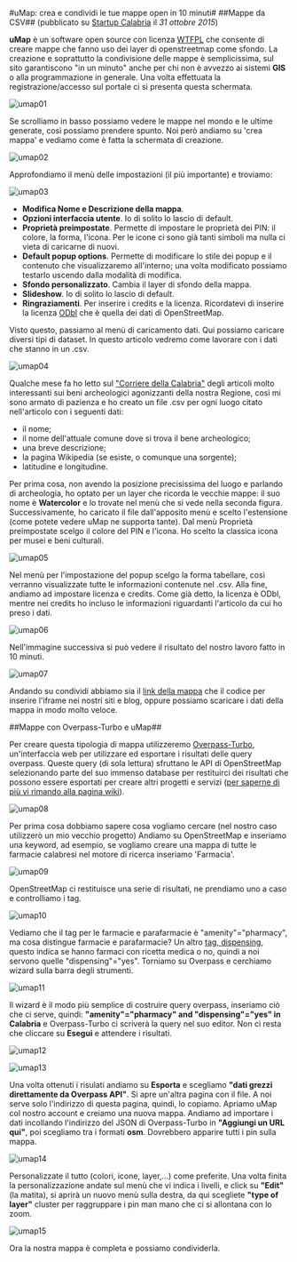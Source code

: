 #uMap: crea e condividi le tue mappe open in 10 minuti#
##Mappe da CSV##
(pubblicato su [Startup Calabria](http://www.startupcalabria.com) il *31 ottobre 2015*)

**uMap** è un software open source con licenza [WTFPL](https://it.wikipedia.org/wiki/WTFPL) che consente di creare mappe che fanno uso dei layer di openstreetmap come sfondo.
La creazione e soprattutto la condivisione delle mappe è semplicissima, sul sito garantiscono "in un minuto" anche per chi non è avvezzo ai sistemi **GIS** o alla programmazione in generale.
Una volta effettuata la registrazione/accesso sul portale ci si presenta questa schermata.

![umap01](https://github.com/nickprock/dataculture_osm/blob/master/img/uMap01.png)

Se scrolliamo in basso possiamo vedere le mappe nel mondo e le ultime generate, così possiamo prendere spunto. Noi però andiamo su 'crea mappa' e vediamo come è fatta la schermata di creazione.

![umap02](https://github.com/nickprock/dataculture_osm/blob/master/img/uMap02.png)

Approfondiamo il menù delle impostazioni (il più importante) e troviamo:

![umap03](https://github.com/nickprock/dataculture_osm/blob/master/img/uMap03.png)

  - **Modifica Nome e Descrizione della mappa**.
  - **Opzioni interfaccia utente**. Io di solito lo lascio di default.
  - **Proprietà preimpostate**. Permette di impostare le proprietà dei PIN: il colore, la forma, l'icona. Per le icone ci sono già tanti simboli ma nulla ci vieta di caricarne di nuovi.
  - **Default popup options**. Permette di modificare lo stile dei popup e il contenuto che visualizzaremo all'interno; una volta modificato possiamo testarlo uscendo dalla modalità di modifica.
  - **Sfondo personalizzato**. Cambia il layer di sfondo della mappa.
  - **Slideshow**. Io di solito lo lascio di default.
  - **Ringraziamenti**. Per inserire i credits e la licenza. Ricordatevi di inserire la licenza [ODbl](https://it.wikipedia.org/wiki/Open_Database_License) che è quella dei dati di OpenStreetMap.

Visto questo, passiamo al menù di caricamento dati. Qui possiamo caricare diversi tipi di dataset. In questo articolo vedremo come lavorare con i dati che stanno in un .csv.

![umap04](https://github.com/nickprock/dataculture_osm/blob/master/img/uMap04.png)

Qualche mese fa ho letto sul ["Corriere della Calabria"](http://www.corrieredellacalabria.it/) degli articoli molto interessanti sui beni archeologici agonizzanti della nostra Regione, così mi sono armato di pazienza e ho creato un file .csv per ogni luogo citato nell'articolo con i seguenti dati:

  - il nome;
  - il nome dell'attuale comune dove si trova il bene archeologico;
  - una breve descrizione;
  - la pagina Wikipedia (se esiste, o comunque una sorgente);
  - latitudine e longitudine.

Per prima cosa, non avendo la posizione precisissima del luogo e parlando di archeologia, ho optato per un layer che ricorda le vecchie mappe: il suo nome è **Watercolor** e lo trovate nel menù che si vede nella seconda figura.
Successivamente, ho caricato il file dall'apposito menù e scelto l'estensione (come potete vedere uMap ne supporta tante).
Dal menù Proprietà preimpostate scelgo il colore del PIN e l'icona. Ho scelto la classica icona per musei e beni culturali.

![umap05](https://github.com/nickprock/dataculture_osm/blob/master/img/uMap05.png)

Nel menù per l'impostazione del popup scelgo la forma tabellare, così verranno visualizzate tutte le informazioni contenute nel .csv.
Alla fine, andiamo ad impostare licenza e credits. Come già detto, la licenza è ODbl, mentre nei credits ho incluso le informazioni riguardanti l'articolo da cui ho preso i dati.

![umap06](https://github.com/nickprock/dataculture_osm/blob/master/img/uMap06.png)

Nell'immagine successiva si può vedere il risultato del nostro lavoro fatto in 10 minuti.

![umap07](https://github.com/nickprock/dataculture_osm/blob/master/img/uMap07.png)

Andando su condividi abbiamo sia il [link della mappa](http://umap.openstreetmap.fr/en/map/beni-archeologici-agonizzanti_27736#9/38.8900/16.4053) che il codice per inserire l'iframe nei nostri siti e blog, oppure possiamo scaricare i dati della mappa in modo molto veloce.

##Mappe con Overpass-Turbo e uMap##

Per creare questa tipologia di mappa utilizzeremo [Overpass-Turbo](http://overpass-turbo.eu/), un'interfaccia web per utilizzare ed esportare i risultati delle query overpass. Queste query (di sola lettura) sfruttano le API di OpenStreetMap selezionando parte del suo immenso database per restituirci dei risultati che possono essere esportati per creare altri progetti e servizi ([per saperne di più vi rimando alla pagina wiki](wiki.openstreetmap.org/wiki/Overpass_turbo)).

![umap08](https://github.com/nickprock/dataculture_osm/blob/master/img/uMap08.png)

Per prima cosa dobbiamo sapere cosa vogliamo cercare (nel nostro caso utilizzerò un mio vecchio progetto) Andiamo su OpenStreetMap e inseriamo una keyword, ad esempio, se vogliamo creare una mappa di tutte le farmacie calabresi nel motore di ricerca inseriamo 'Farmacia'.

![umap09](https://github.com/nickprock/dataculture_osm/blob/master/img/uMap09.png)

OpenStreetMap ci restituisce una serie di risultati, ne prendiamo uno a caso e controlliamo i tag.

![umap10](https://github.com/nickprock/dataculture_osm/blob/master/img/uMap10.png)

Vediamo che il tag per le farmacie e parafarmacie è "amenity"="pharmacy", ma cosa distingue farmacie e parafarmacie? Un altro [tag, dispensing](http://wiki.openstreetmap.org/wiki/Tag:amenity%3Dpharmacy), questo indica se hanno farmaci con ricetta medica o no, quindi a noi servono quelle "dispensing"="yes".
Torniamo su Overpass e cerchiamo wizard sulla barra degli strumenti.

![umap11](https://github.com/nickprock/dataculture_osm/blob/master/img/uMap11.png)

Il wizard è il modo più semplice di costruire query overpass, inseriamo ciò che ci serve, quindi: **"amenity"="pharmacy" and "dispensing"="yes" in Calabria** e Overpass-Turbo ci scriverà la query nel suo editor. Non ci resta che cliccare su **Esegui** e attendere i risultati.

![umap12](https://github.com/nickprock/dataculture_osm/blob/master/img/uMap12.png)

![umap13](https://github.com/nickprock/dataculture_osm/blob/master/img/uMap13.png)

Una volta ottenuti i risulati andiamo su **Esporta** e scegliamo **"dati grezzi direttamente da Overpass API"**. Si apre un'altra pagina con il file. A noi serve solo l'indirizzo di questa pagina, quindi, lo copiamo.
Apriamo uMap col nostro account e creiamo una nuova mappa.
Andiamo ad importare i dati incollando l'indirizzo del JSON di Overpass-Turbo in **"Aggiungi un URL qui"**, poi scegliamo tra i formati **osm**. Dovrebbero apparire tutti i pin sulla mappa.

![umap14](https://github.com/nickprock/dataculture_osm/blob/master/img/uMap14.png)

Personalizzate il tutto (colori, icone, layer,…) come preferite.
Una volta finita la personalizzazione andate sul menù che vi indica i livelli, e click su **"Edit"** (la matita), si aprirà un nuovo menù sulla destra, da qui scegliete **"type of layer"** cluster per raggruppare i pin man mano che ci si allontana con lo zoom.

![umap15](https://github.com/nickprock/dataculture_osm/blob/master/img/uMap15.png)

Ora la nostra mappa è completa e possiamo condividerla.
